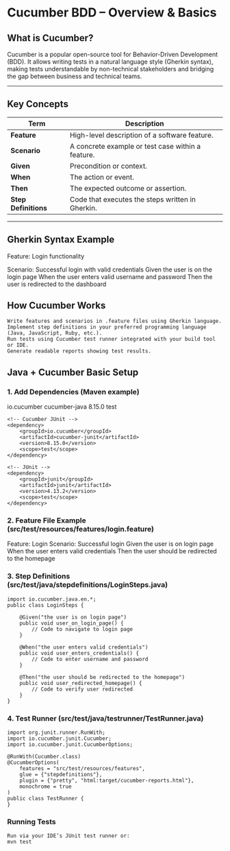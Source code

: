 # Cucumber BDD – Overview & Basics

## What is Cucumber?

Cucumber is a popular open-source tool for Behavior-Driven Development (BDD). It allows writing tests in a natural language style (Gherkin syntax), making tests understandable by non-technical stakeholders and bridging the gap between business and technical teams.

---

## Key Concepts

| Term            | Description                                         |
|-----------------|-----------------------------------------------------|
| **Feature**     | High-level description of a software feature.      |
| **Scenario**    | A concrete example or test case within a feature.  |
| **Given**       | Precondition or context.                            |
| **When**        | The action or event.                                |
| **Then**        | The expected outcome or assertion.                 |
| **Step Definitions** | Code that executes the steps written in Gherkin. |

---

## Gherkin Syntax Example

Feature: Login functionality

  Scenario: Successful login with valid credentials
    Given the user is on the login page
    When the user enters valid username and password
    Then the user is redirected to the dashboard
    
## How Cucumber Works

    Write features and scenarios in .feature files using Gherkin language.
    Implement step definitions in your preferred programming language (Java, JavaScript, Ruby, etc.).
    Run tests using Cucumber test runner integrated with your build tool or IDE.
    Generate readable reports showing test results.

## Java + Cucumber Basic Setup
### 1. Add Dependencies (Maven example)
<dependencies>
    <!-- Cucumber Java -->
    <dependency>
        <groupId>io.cucumber</groupId>
        <artifactId>cucumber-java</artifactId>
        <version>8.15.0</version>
        <scope>test</scope>
    </dependency>

    <!-- Cucumber JUnit -->
    <dependency>
        <groupId>io.cucumber</groupId>
        <artifactId>cucumber-junit</artifactId>
        <version>8.15.0</version>
        <scope>test</scope>
    </dependency>

    <!-- JUnit -->
    <dependency>
        <groupId>junit</groupId>
        <artifactId>junit</artifactId>
        <version>4.13.2</version>
        <scope>test</scope>
    </dependency>
</dependencies>

### 2. Feature File Example (src/test/resources/features/login.feature)
  Feature: Login
    Scenario: Successful login
      Given the user is on login page
      When the user enters valid credentials
      Then the user should be redirected to the homepage

### 3. Step Definitions (src/test/java/stepdefinitions/LoginSteps.java)
    import io.cucumber.java.en.*;
    public class LoginSteps {
    
        @Given("the user is on login page")
        public void user_on_login_page() {
            // Code to navigate to login page
        }
    
        @When("the user enters valid credentials")
        public void user_enters_credentials() {
            // Code to enter username and password
        }
    
        @Then("the user should be redirected to the homepage")
        public void user_redirected_homepage() {
            // Code to verify user redirected
        }
    }

### 4. Test Runner (src/test/java/testrunner/TestRunner.java)
    import org.junit.runner.RunWith;
    import io.cucumber.junit.Cucumber;
    import io.cucumber.junit.CucumberOptions;
    
    @RunWith(Cucumber.class)
    @CucumberOptions(
        features = "src/test/resources/features",
        glue = {"stepdefinitions"},
        plugin = {"pretty", "html:target/cucumber-reports.html"},
        monochrome = true
    )
    public class TestRunner {
    }

### Running Tests

    Run via your IDE’s JUnit test runner or:
    mvn test
